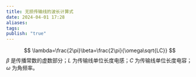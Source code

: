 ```yaml
---
title: 无损传输线的波长计算式
date: 2024-04-01 17:28
aliases: 
tags: 
publish: "true"
---
```

$$
\lambda=\frac{2\pi}\beta=\frac{2\pi}{\omega\sqrt{LC}}
$$
$\beta$ 是传播常数的虚数部分；$L$ 为传输线单位长度电感；$C$ 为传输线单位长度电容；$\omega$ 为角频率。